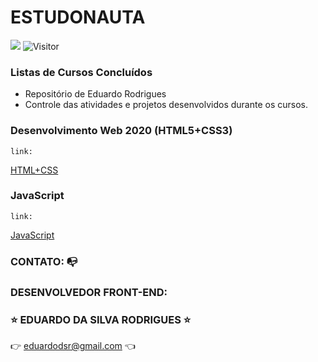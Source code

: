 # ESTUDONAUTA

[![](https://img.shields.io/badge/made_by-eduardodsr-green)](https://github.com/eduardodsr/)
![Visitor](https://visitor-badge.glitch.me/badge?page_id=eduardodsr.ESTUDONAUTA)

### Listas de Cursos Concluídos 

- Repositório de Eduardo Rodrigues
- Controle das atividades e projetos desenvolvidos durante os cursos.

### Desenvolvimento Web 2020 (HTML5+CSS3)

``` link: ```

[HTML+CSS](https://github.com/eduardodsr/ESTUDONAUTA/blob/master/Desenvolvimento%20Web%202020%20(HTML5+CSS3)/README.md)

### JavaScript

``` link: ```

[JavaScript](https://github.com/eduardodsr/ESTUDONAUTA/blob/master/JavaScript/README.md)


### CONTATO: :mailbox_with_no_mail:

### DESENVOLVEDOR FRONT-END: 

### :star: EDUARDO DA SILVA RODRIGUES :star:

:point_right: eduardodsr@gmail.com :point_left: 
